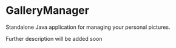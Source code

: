 # GalleryManager
Standalone Java application for managing your personal pictures.

Further description will be added soon
